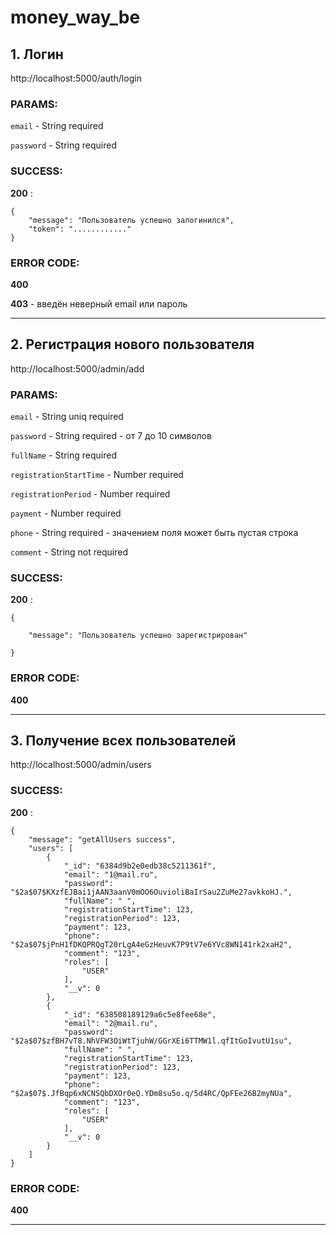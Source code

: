 # money_way_be

## 1. Логин

http://localhost:5000/auth/login

### PARAMS:

`email` - String required

`password` - String required

### SUCCESS:

**200** :

```
{
    "message": "Пользователь успешно залогинился",
    "token": "............"
}
```

### ERROR CODE:

**400**

**403** - введён неверный email или пароль

---

## 2. Регистрация нового пользователя

http://localhost:5000/admin/add

### PARAMS:

`email` - String uniq required

`password` - String required - от 7 до 10 символов

`fullName` - String required

`registrationStartTime` - Number required

`registrationPeriod` - Number required

`payment` - Number required

`phone` - String required - значением поля может быть пустая строка

`comment` - String not required

### SUCCESS:

**200** :

```
{

    "message": "Пользователь успешно зарегистрирован"

}
```

### ERROR CODE:

**400**

---
## 3. Получение всех пользователей

http://localhost:5000/admin/users

### SUCCESS:

**200** :

```
{
    "message": "getAllUsers success",
    "users": [
        {
            "_id": "6384d9b2e0edb38c5211361f",
            "email": "1@mail.ru",
            "password": "$2a$07$KXzfEJBai1jAAN3aanV0mOO6OuvioliBaIrSau2ZuMe27avkkoHJ.",
            "fullName": " ",
            "registrationStartTime": 123,
            "registrationPeriod": 123,
            "payment": 123,
            "phone": "$2a$07$jPnH1fDKQPRQgT20rLgA4eGzHeuvK7P9tV7e6YVc8WN141rk2xaH2",
            "comment": "123",
            "roles": [
                "USER"
            ],
            "__v": 0
        },
        {
            "_id": "638508189129a6c5e8fee68e",
            "email": "2@mail.ru",
            "password": "$2a$07$zfBH7vT8.NhVFW3OiWtTjuhW/GGrXEi6TTMW1l.qfItGoIvutU1su",
            "fullName": " ",
            "registrationStartTime": 123,
            "registrationPeriod": 123,
            "payment": 123,
            "phone": "$2a$07$.JfBqp6xNCNSQbDXOr0eQ.YDm8su5o.q/5d4RC/QpFEe26B2myNUa",
            "comment": "123",
            "roles": [
                "USER"
            ],
            "__v": 0
        }
    ]
}
```

### ERROR CODE:

**400**

---
